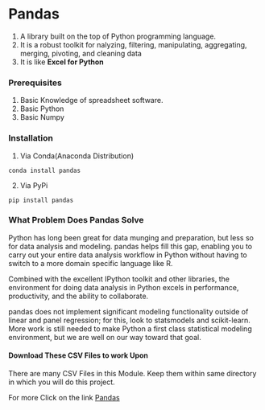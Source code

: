 # Pandas 

1. A library built on the top of Python programming language.
2. It is a robust toolkit for nalyzing, filtering, manipulating, aggregating, merging, pivoting, and cleaning data
3. It is like **Excel for Python**

### Prerequisites
1. Basic Knowledge of spreadsheet software.
2. Basic Python
3. Basic Numpy

### Installation

1. Via Conda(Anaconda Distribution)
```buildoutcfg
conda install pandas
```
2. Via PyPi
```buildoutcfg
pip install pandas
```

### What Problem Does Pandas Solve

Python has long been great for data munging and preparation, but less so for data analysis and modeling. pandas helps fill this gap, enabling you to carry out your entire data analysis workflow in Python without having to switch to a more domain specific language like R.

Combined with the excellent IPython toolkit and other libraries, the environment for doing data analysis in Python excels in performance, productivity, and the ability to collaborate.

pandas does not implement significant modeling functionality outside of linear and panel regression; for this, look to statsmodels and scikit-learn. More work is still needed to make Python a first class statistical modeling environment, but we are well on our way toward that goal.



#### Download These CSV Files to work Upon

There are many CSV Files in this Module. Keep them within same directory in which you will do this project.

For more Click on the link [Pandas](https://pandas.pydata.org/)